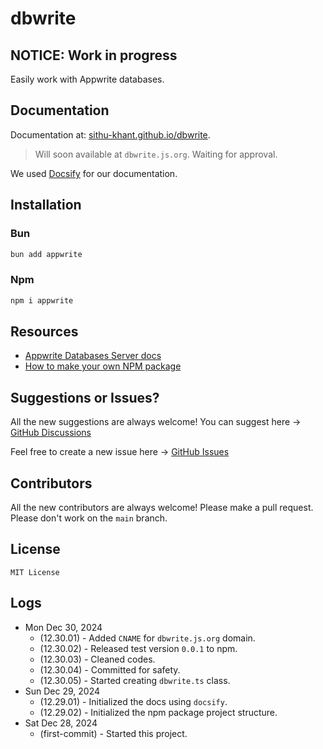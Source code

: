 # dbwrite

## NOTICE: Work in progress

Easily work with Appwrite databases.

## Documentation

Documentation at: [sithu-khant.github.io/dbwrite](https://sithu-khant.github.io/dbwrite/#/).

> Will soon available at `dbwrite.js.org`. Waiting for approval.

We used [Docsify](https://docsify.js.org) for our documentation.

## Installation

### Bun

```bash
bun add appwrite
```

### Npm

```bash
npm i appwrite
```

## Resources

- [Appwrite Databases Server docs](https://appwrite.io/docs/references/cloud/server-nodejs/databases)
- [How to make your own NPM package](https://www.youtube.com/watch?v=xnfdm-s8adI)

## Suggestions or Issues?

All the new suggestions are always welcome! You can suggest here -> [GitHub Discussions](https://github.com/sithu-khant/dbwrite/discussions)

Feel free to create a new issue here -> [GitHub Issues](https://github.com/sithu-khant/dbwrite/issues)

## Contributors

All the new contributors are always welcome! Please make a pull request. Please don't work on the `main` branch.

## License

`MIT License`

## Logs

- Mon Dec 30, 2024
  - (12.30.01) - Added `CNAME` for `dbwrite.js.org` domain.
  - (12.30.02) - Released test version `0.0.1` to npm.
  - (12.30.03) - Cleaned codes.
  - (12.30.04) - Committed for safety.
  - (12.30.05) - Started creating `dbwrite.ts` class.
- Sun Dec 29, 2024
  - (12.29.01) - Initialized the docs using `docsify`.
  - (12.29.02) - Initialized the npm package project structure.
- Sat Dec 28, 2024
  - (first-commit) - Started this project.
